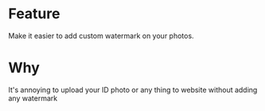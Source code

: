# Feature
Make it easier to add custom watermark on your photos.

# Why
It's annoying to upload your ID photo or any thing to website without adding any watermark
